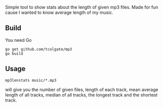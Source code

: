 Simple tool to show stats about the length of given mp3 files.
Made for fun cause I wanted to know average length of my music.

## Build
You need Go
```
go get github.com/tcolgate/mp3
go build
```

## Usage
```
mp3lenstats music/*.mp3
```
will give you the number of given files, length of each track, mean average length of all tracks, median of all tracks, the longest track and the shortest track.
